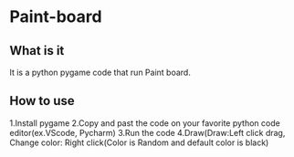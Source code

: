 # Paint-board

## What is it
It is a python pygame code that run Paint board.

## How to use
1.Install pygame
2.Copy and past the code on your favorite python code editor(ex.VScode, Pycharm)
3.Run the code
4.Draw(Draw:Left click drag, Change color: Right click(Color is Random and default color is black)
